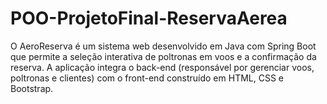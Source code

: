 # POO-ProjetoFinal-ReservaAerea
O AeroReserva é um sistema web desenvolvido em Java com Spring Boot que permite a seleção interativa de poltronas em voos e a confirmação da reserva. A aplicação integra o back-end (responsável por gerenciar voos, poltronas e clientes) com o front-end construído em HTML, CSS e Bootstrap.
